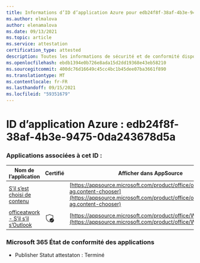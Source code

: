 ```yaml
---
title: Informations d’ID d’application Azure pour edb24f8f-38af-4b3e-9475-0da243678d5a
ms.author: elmalova
author: elenamalova
ms.date: 09/13/2021
ms.topic: article
ms.service: attestation
certification_type: attested
description: Toutes les informations de sécurité et de conformité disponibles pour edb24f8f-38af-4b3e-9475-0da243678d5a.
ms.openlocfilehash: ebdb1394e0b726e8ada15d2dd19368e43eb58210
ms.sourcegitcommit: 400dc76d16649c45cc4bc1b45dee07ba3661f890
ms.translationtype: MT
ms.contentlocale: fr-FR
ms.lasthandoff: 09/15/2021
ms.locfileid: "59351679"
---
```

# <a name="azure-app-id-edb24f8f-38af-4b3e-9475-0da243678d5a"></a>ID d’application Azure : edb24f8f-38af-4b3e-9475-0da243678d5a


### <a name="apps-associated-with-this-id"></a>Applications associées à cet ID :
| **Nom de l’application** | **Certifié** | **Afficher dans AppSource** |
|--------------|---------------|-----------------------|
| [S’il s’est choisi de contenu](https://docs.microsoft.com/microsoft-365-app-certification/forward/officeatwork-ag.content-chooser) |  | [https://appsource.microsoft.com/product/office/officeatwork-ag.content-chooser](https://appsource.microsoft.com/product/office/officeatwork-ag.content-chooser) |
| [officeatwork - S’il s’il s’Outlook](https://docs.microsoft.com/microsoft-365-app-certification/forward/WA104380690) | <img alt="Certified application badge" src="../media/certified-badge.png" height="25" width="25" /> | [https://appsource.microsoft.com/product/office/WA104380690](https://appsource.microsoft.com/product/office/WA104380690) |

### <a name="microsoft-365-app-compliance-status"></a>Microsoft 365 État de conformité des applications
- Publisher Statut attestaton : Terminé
